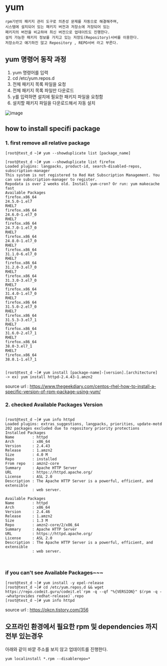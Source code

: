 # yum

```
rpm기반의 패키지 관리 도구로 의존성 문제를 자동으로 해결해주며,
시스템에 설치되어 있는 패키지 버전과 저장소에 저장되어 있는
패키지의 버전을 비교하여 최신 버전으로 업데이트도 진행한다.
설치 가능한 패키지 정보를 가지고 있는 저장도(Repository)서버를 이용한다.
저장소라고 얘기하진 않고 Repository , REPO서버 라고 부른다.
```

## yum 명령어 동작 과정

1. yum 명령어를 입력
2. cd /etc/yum.repos.d
3. 전체 패키지 목록 파일을 요청
4. 전체 패키지 목록 파일만 다운로드
5. y를 입력하면 설치에 필요한 패키지 파일을 요청함
6. 설치할 패키지 파일을 다운로드해서 자동 설치

![image](https://user-images.githubusercontent.com/38831314/161945461-6e53bd30-6337-48a7-927a-c0052c312e04.png)


## how to install specifi package

### 1. first remove all relative package

```
[root@test_d ~]# yum --showduplicate list [package_name]

[root@test_d ~]# yum --showduplicate list firefox
Loaded plugins: langpacks, product-id, search-disabled-repos, subscription-manager
This system is not registered to Red Hat Subscription Management. You can use subscription-manager to register.
Repodata is over 2 weeks old. Install yum-cron? Or run: yum makecache fast
Available Packages
firefox.x86_64                                                              24.5.0-1.el7                                                                RHEL7
firefox.x86_64                                                              24.6.0-1.el7_0                                                              RHEL7
firefox.x86_64                                                              24.7.0-1.el7_0                                                              RHEL7
firefox.x86_64                                                              24.8.0-1.el7_0                                                              RHEL7
firefox.x86_64                                                              31.1.0-6.el7_0                                                              RHEL7
firefox.x86_64                                                              31.2.0-3.el7_0                                                              RHEL7
firefox.x86_64                                                              31.3.0-3.el7_0                                                              RHEL7
firefox.x86_64                                                              31.4.0-1.el7_0                                                              RHEL7
firefox.x86_64                                                              31.5.0-2.el7_0                                                              RHEL7
firefox.x86_64                                                              31.5.3-3.el7_1                                                              RHEL7
firefox.x86_64                                                              31.6.0-2.el7_1                                                              RHEL7
firefox.x86_64                                                              38.0-3.el7_1                                                                RHEL7
firefox.x86_64                                                              38.0.1-1.el7_1     


[root@test_d ~]# yum install [package-name]-[version].[architecture]   -> ex) yum install httpd-2.4.43-1.amzn2

```

source url : https://www.thegeekdiary.com/centos-rhel-how-to-install-a-specific-version-of-rpm-package-using-yum/


### 2. checked Available Packages Version

```

[root@test_d ~]# yum info httpd
Loaded plugins: extras_suggestions, langpacks, priorities, update-motd
202 packages excluded due to repository priority protections
Installed Packages
Name        : httpd
Arch        : x86_64
Version     : 2.4.43
Release     : 1.amzn2
Size        : 4.0 M
Repo        : installed
From repo   : amzn2-core
Summary     : Apache HTTP Server
URL         : https://httpd.apache.org/
License     : ASL 2.0
Description : The Apache HTTP Server is a powerful, efficient, and extensible
            : web server.

Available Packages
Name        : httpd
Arch        : x86_64
Version     : 2.4.46
Release     : 1.amzn2
Size        : 1.3 M
Repo        : amzn2-core/2/x86_64
Summary     : Apache HTTP Server
URL         : https://httpd.apache.org/
License     : ASL 2.0
Description : The Apache HTTP Server is a powerful, efficient, and extensible
            : web server.



```

### if you can't see Available Packages~~~

```
[root@test_d ~]# yum install -y epel-release
[root@test_d ~]# cd /etc/yum.repos.d && wget https://repo.codeit.guru/codeit.el`rpm -q --qf "%{VERSION}" $(rpm -q --whatprovides redhat-release)`.repo
[root@test_d ~]# yum info httpd
```

source url : https://okcn.tistory.com/356

## 오프라인 환경에서 필요한 rpm 및 dependencies 까지 전부 있는경우

아래와 같이 바깥 주소를 보지 않고 업데이트를 진행한다.

```
yum localinstall *.rpm --disablerepo=*
```
